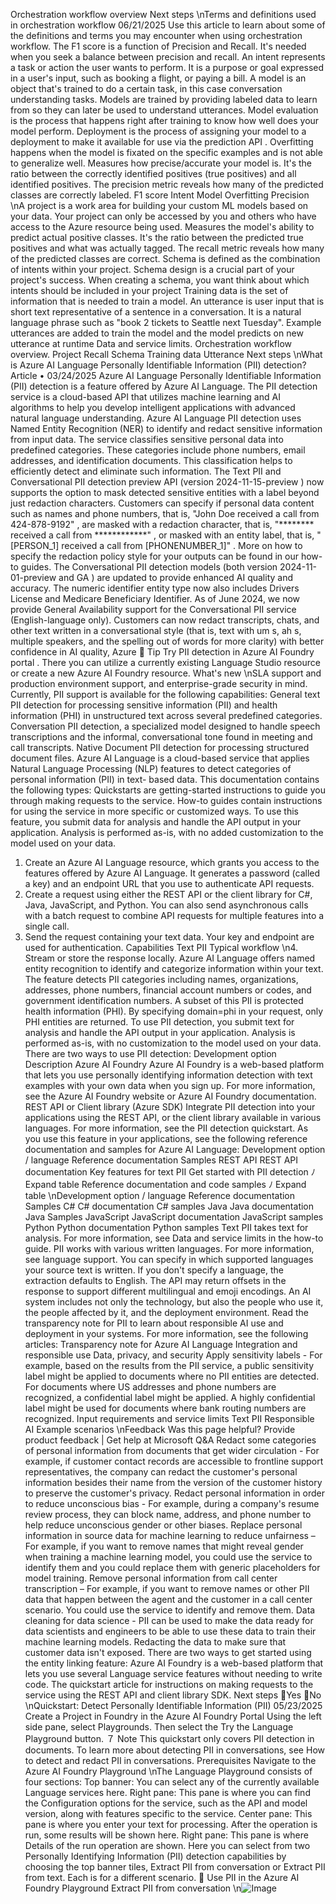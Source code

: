 Orchestration workflow overview
Next steps
\nTerms and definitions used in orchestration
workflow
06/21/2025
Use this article to learn about some of the definitions and terms you may encounter when
using orchestration workflow.
The F1 score is a function of Precision and Recall. It's needed when you seek a balance between
precision and recall.
An intent represents a task or action the user wants to perform. It is a purpose or goal
expressed in a user's input, such as booking a flight, or paying a bill.
A model is an object that's trained to do a certain task, in this case conversation understanding
tasks. Models are trained by providing labeled data to learn from so they can later be used to
understand utterances.
Model evaluation is the process that happens right after training to know how well does
your model perform.
Deployment is the process of assigning your model to a deployment to make it available
for use via the prediction API
.
Overfitting happens when the model is fixated on the specific examples and is not able to
generalize well.
Measures how precise/accurate your model is. It's the ratio between the correctly identified
positives (true positives) and all identified positives. The precision metric reveals how many of
the predicted classes are correctly labeled.
F1 score
Intent
Model
Overfitting
Precision
\nA project is a work area for building your custom ML models based on your data. Your project
can only be accessed by you and others who have access to the Azure resource being used.
Measures the model's ability to predict actual positive classes. It's the ratio between the
predicted true positives and what was actually tagged. The recall metric reveals how many of
the predicted classes are correct.
Schema is defined as the combination of intents within your project. Schema design is a crucial
part of your project's success. When creating a schema, you want think about which intents
should be included in your project
Training data is the set of information that is needed to train a model.
An utterance is user input that is short text representative of a sentence in a conversation. It is
a natural language phrase such as "book 2 tickets to Seattle next Tuesday". Example utterances
are added to train the model and the model predicts on new utterance at runtime
Data and service limits.
Orchestration workflow overview.
Project
Recall
Schema
Training data
Utterance
Next steps
\nWhat is Azure AI Language Personally
Identifiable Information (PII) detection?
Article • 03/24/2025
Azure AI Language Personally Identifiable Information (PII) detection is a feature offered
by Azure AI Language. The PII detection service is a cloud-based API that utilizes
machine learning and AI algorithms to help you develop intelligent applications with
advanced natural language understanding. Azure AI Language PII detection uses Named
Entity Recognition (NER) to identify and redact sensitive information from input data.
The service classifies sensitive personal data into predefined categories. These
categories include phone numbers, email addresses, and identification documents. This
classification helps to efficiently detect and eliminate such information.
The Text PII and Conversational PII detection preview API (version 2024-11-15-preview )
now supports the option to mask detected sensitive entities with a label beyond just
redaction characters. Customers can specify if personal data content such as names and
phone numbers, that is, "John Doe received a call from 424-878-9192" , are masked
with a redaction character, that is, "******** received a call from ************" , or
masked with an entity label, that is, "[PERSON_1] received a call from
[PHONENUMBER_1]" . More on how to specify the redaction policy style for your outputs
can be found in our how-to guides.
The Conversational PII detection models (both version 2024-11-01-preview  and GA ) are
updated to provide enhanced AI quality and accuracy. The numeric identifier entity type
now also includes Drivers License and Medicare Beneficiary Identifier.
As of June 2024, we now provide General Availability support for the Conversational PII
service (English-language only). Customers can now redact transcripts, chats, and other
text written in a conversational style (that is, text with um s, ah s, multiple speakers, and
the spelling out of words for more clarity) with better confidence in AI quality, Azure
 Tip
Try PII detection in Azure AI Foundry portal
. There you can utilize a currently
existing Language Studio resource or create a new Azure AI Foundry resource.
What's new
\nSLA  support and production environment support, and enterprise-grade security in
mind.
Currently, PII support is available for the following capabilities:
General text PII detection for processing sensitive information (PII) and health
information (PHI) in unstructured text across several predefined categories.
Conversation PII detection, a specialized model designed to handle speech
transcriptions and the informal, conversational tone found in meeting and call
transcripts.
Native Document PII detection for processing structured document files.
Azure AI Language is a cloud-based service that applies Natural Language
Processing (NLP) features to detect categories of personal information (PII) in text-
based data. This documentation contains the following types:
Quickstarts are getting-started instructions to guide you through making
requests to the service.
How-to guides contain instructions for using the service in more specific or
customized ways.
To use this feature, you submit data for analysis and handle the API output in your
application. Analysis is performed as-is, with no added customization to the model
used on your data.
1. Create an Azure AI Language resource, which grants you access to the
features offered by Azure AI Language. It generates a password (called a key)
and an endpoint URL that you use to authenticate API requests.
2. Create a request using either the REST API or the client library for C#, Java,
JavaScript, and Python. You can also send asynchronous calls with a batch
request to combine API requests for multiple features into a single call.
3. Send the request containing your text data. Your key and endpoint are used
for authentication.
Capabilities
Text PII
Typical workflow
\n4. Stream or store the response locally.
Azure AI Language offers named entity recognition to identify and categorize
information within your text. The feature detects PII categories including names,
organizations, addresses, phone numbers, financial account numbers or codes, and
government identification numbers. A subset of this PII is protected health
information (PHI). By specifying domain=phi in your request, only PHI entities are
returned.
To use PII detection, you submit text for analysis and handle the API output in your
application. Analysis is performed as-is, with no customization to the model used on
your data. There are two ways to use PII detection:
Development
option
Description
Azure AI Foundry
Azure AI Foundry is a web-based platform that lets you use personally
identifying information detection with text examples with your own data
when you sign up. For more information, see the Azure AI Foundry
website
 or Azure AI Foundry documentation.
REST API or Client
library (Azure SDK)
Integrate PII detection into your applications using the REST API, or the
client library available in various languages. For more information, see the
PII detection quickstart.
As you use this feature in your applications, see the following reference documentation
and samples for Azure AI Language:
Development option / language
Reference documentation
Samples
REST API
REST API documentation
Key features for text PII
Get started with PII detection
ﾉ
Expand table
Reference documentation and code samples
ﾉ
Expand table
\nDevelopment option / language
Reference documentation
Samples
C#
C# documentation
C# samples
Java
Java documentation
Java Samples
JavaScript
JavaScript documentation
JavaScript samples
Python
Python documentation
Python samples
Text PII takes text for analysis. For more information, see Data and service
limits in the how-to guide.
PII works with various written languages. For more information, see language
support. You can specify in which supported languages your source text is
written. If you don't specify a language, the extraction defaults to English. The
API may return offsets in the response to support different multilingual and
emoji encodings.
An AI system includes not only the technology, but also the people who use it, the
people affected by it, and the deployment environment. Read the transparency note for
PII to learn about responsible AI use and deployment in your systems. For more
information, see the following articles:
Transparency note for Azure AI Language
Integration and responsible use
Data, privacy, and security
Apply sensitivity labels - For example, based on the results from the PII service, a
public sensitivity label might be applied to documents where no PII entities are
detected. For documents where US addresses and phone numbers are recognized,
a confidential label might be applied. A highly confidential label might be used for
documents where bank routing numbers are recognized.
Input requirements and service limits
Text PII
Responsible AI
Example scenarios
\nFeedback
Was this page helpful?
Provide product feedback 
| Get help at Microsoft Q&A
Redact some categories of personal information from documents that get wider
circulation - For example, if customer contact records are accessible to frontline
support representatives, the company can redact the customer's personal
information besides their name from the version of the customer history to
preserve the customer's privacy.
Redact personal information in order to reduce unconscious bias - For example,
during a company's resume review process, they can block name, address, and
phone number to help reduce unconscious gender or other biases.
Replace personal information in source data for machine learning to reduce
unfairness – For example, if you want to remove names that might reveal gender
when training a machine learning model, you could use the service to identify
them and you could replace them with generic placeholders for model training.
Remove personal information from call center transcription – For example, if you
want to remove names or other PII data that happen between the agent and the
customer in a call center scenario. You could use the service to identify and remove
them.
Data cleaning for data science - PII can be used to make the data ready for data
scientists and engineers to be able to use these data to train their machine
learning models. Redacting the data to make sure that customer data isn't
exposed.
There are two ways to get started using the entity linking feature:
Azure AI Foundry is a web-based platform that lets you use several Language
service features without needing to write code.
The quickstart article for instructions on making requests to the service using the
REST API and client library SDK.
Next steps
Yes
No
\nQuickstart: Detect Personally Identifiable
Information (PII)
05/23/2025
Create a Project in Foundry in the Azure AI Foundry Portal
Using the left side pane, select Playgrounds. Then select the Try the Language Playground
button.
７ Note
This quickstart only covers PII detection in documents. To learn more about detecting PII
in conversations, see How to detect and redact PII in conversations.
Prerequisites
Navigate to the Azure AI Foundry Playground
\nThe Language Playground consists of four sections:
Top banner: You can select any of the currently available Language services here.
Right pane: This pane is where you can find the Configuration options for the service,
such as the API and model version, along with features specific to the service.
Center pane: This pane is where you enter your text for processing. After the operation is
run, some results will be shown here.
Right pane: This pane is where Details of the run operation are shown.
Here you can select from two Personally Identifying Information (PII) detection capabilities by
choosing the top banner tiles, Extract PII from conversation or Extract PII from text. Each is
for a different scenario.

Use PII in the Azure AI Foundry Playground
Extract PII from conversation
\n![Image](images/page890_image1.png)